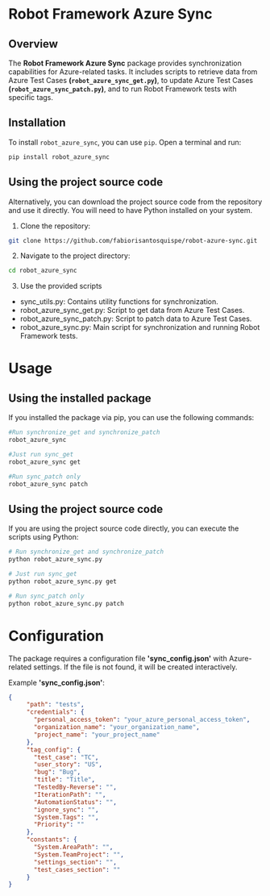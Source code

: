 # Robot Framework Azure Sync 

## Overview

The **Robot Framework Azure Sync** package provides synchronization capabilities for Azure-related tasks. It includes scripts to retrieve data from Azure Test Cases **(`robot_azure_sync_get.py`)**, to update Azure Test Cases **(`robot_azure_sync_patch.py`)**, and to run Robot Framework tests with specific tags.

## Installation

To install `robot_azure_sync`, you can use `pip`. Open a terminal and run:

```bash
pip install robot_azure_sync
```

## Using the project source code

Alternatively, you can download the project source code from the repository and use it directly. You will need to have Python installed on your system.

1. Clone the repository:

```bash
git clone https://github.com/fabiorisantosquispe/robot-azure-sync.git
```

2. Navigate to the project directory:

```bash
cd robot_azure_sync
```
3. Use the provided scripts

- sync_utils.py: Contains utility functions for synchronization.
- robot_azure_sync_get.py: Script to get data from Azure Test Cases.
- robot_azure_sync_patch.py: Script to patch data to Azure Test Cases.
- robot_azure_sync.py: Main script for synchronization and running Robot Framework tests.


# Usage
## Using the installed package
If you installed the package via pip, you can use the following commands:

```bash
#Run synchronize_get and synchronize_patch
robot_azure_sync

#Just run sync_get
robot_azure_sync get

#Run sync_patch only
robot_azure_sync patch
```

## Using the project source code
If you are using the project source code directly, you can execute the scripts using Python:

```bash
# Run synchronize_get and synchronize_patch
python robot_azure_sync.py

# Just run sync_get
python robot_azure_sync.py get

# Run sync_patch only
python robot_azure_sync.py patch
```

# Configuration
The package requires a configuration file **'sync_config.json'** with Azure-related settings. If the file is not found, it will be created interactively.

Example **'sync_config.json'**:
```JSON
{
     "path": "tests",
     "credentials": {
       "personal_access_token": "your_azure_personal_access_token",
       "organization_name": "your_organization_name",
       "project_name": "your_project_name"
     },
     "tag_config": {
       "test_case": "TC",
       "user_story": "US",
       "bug": "Bug",
       "title": "Title",
       "TestedBy-Reverse": "",
       "IterationPath": "",
       "AutomationStatus": "",
       "ignore_sync": "",
       "System.Tags": "",
       "Priority": ""
     },
     "constants": {
       "System.AreaPath": "",
       "System.TeamProject": "",
       "settings_section": "",
       "test_cases_section": ""
     }
}
```
